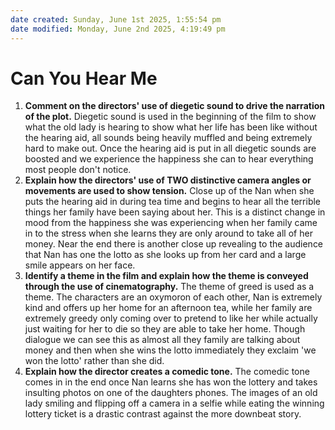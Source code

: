 ```yaml
---
date created: Sunday, June 1st 2025, 1:55:54 pm
date modified: Monday, June 2nd 2025, 4:19:49 pm
---
```


# Can You Hear Me
1. **Comment on the directors' use of diegetic sound to drive the narration of the plot.**
Diegetic sound is used in the beginning of the film to show what the old lady is hearing to show what her life has been like without the hearing aid, all sounds being heavily muffled and being extremely hard to make out. Once the hearing aid is put in all diegetic sounds are boosted and we experience the happiness she can to hear everything most people don't notice.
2. **Explain how the directors' use of TWO distinctive camera angles or movements are used to show tension.**
Close up of the Nan when she puts the hearing aid in during tea time and begins to hear all the terrible things her family have been saying about her. This is a distinct change in mood from the happiness she was experiencing when her family came in to the stress when she learns they are only around to take all of her money. Near the end there is another close up revealing to the audience that Nan has one the lotto as she looks up from her card and a large smile appears on her face.
3. **Identify a theme in the film and explain how the theme is conveyed through the use of cinematography.**
The theme of greed is used as a theme. The characters are an oxymoron of each other, Nan is extremely kind and offers up her home for an afternoon tea, while her family are extremely greedy only coming over to pretend to like her while actually just waiting for her to die so they are able to take her home. Though dialogue we can see this as almost all they family are talking about money and then when she wins the lotto immediately they exclaim 'we won the lotto' rather than she did.
4. **Explain how the director creates a comedic tone.**
The comedic tone comes in in the end once Nan learns she has won the lottery and takes insulting photos on one of the daughters phones. The images of an old lady smiling and flipping off a camera in a selfie while eating the winning lottery ticket is a drastic contrast against the more downbeat story.